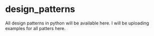 # design_patterns
All design patterns in python will be available here.
I will be uploading examples for all patters here.


